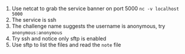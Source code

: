 1. Use netcat to grab the service banner on port 5000 `nc -v localhost 5000`
2. The service is ssh
3. The challenge name suggests the username is anonymous, try `anonymous:anonymous`
4. Try ssh and notice only sftp is enabled
4. Use sftp to list the files and read the `note` file